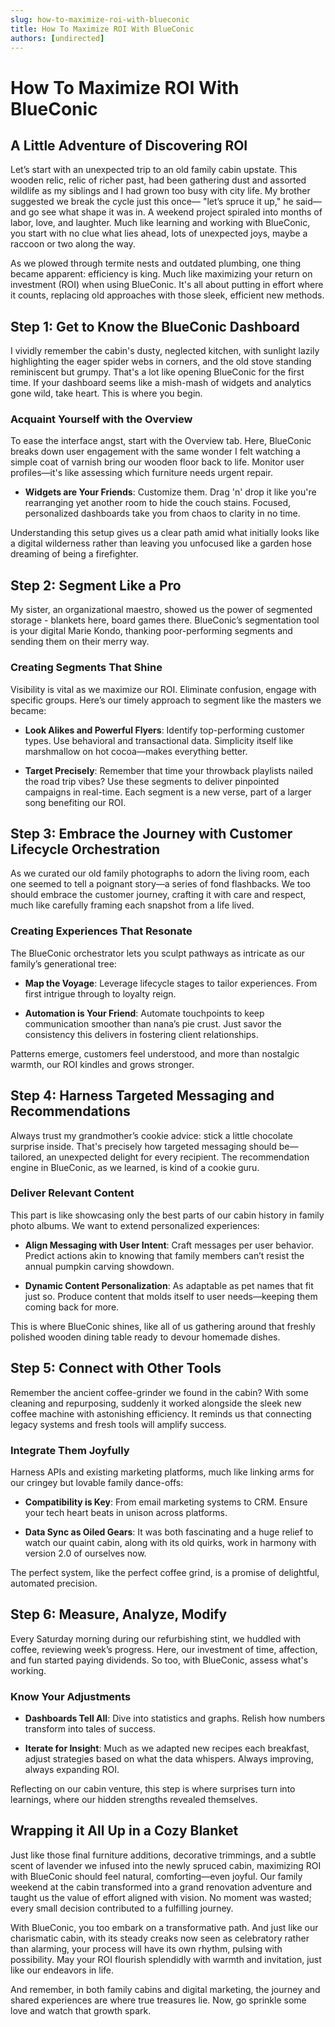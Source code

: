 ```yaml
---
slug: how-to-maximize-roi-with-blueconic
title: How To Maximize ROI With BlueConic
authors: [undirected]
---
```



# How To Maximize ROI With BlueConic

## A Little Adventure of Discovering ROI

Let’s start with an unexpected trip to an old family cabin upstate. This wooden relic, relic of richer past, had been gathering dust and assorted wildlife as my siblings and I had grown too busy with city life. My brother suggested we break the cycle just this once— "let’s spruce it up," he said—and go see what shape it was in. A weekend project spiraled into months of labor, love, and laughter. Much like learning and working with BlueConic, you start with no clue what lies ahead, lots of unexpected joys, maybe a raccoon or two along the way.

As we plowed through termite nests and outdated plumbing, one thing became apparent: efficiency is king. Much like maximizing your return on investment (ROI) when using BlueConic. It's all about putting in effort where it counts, replacing old approaches with those sleek, efficient new methods.

## Step 1: Get to Know the BlueConic Dashboard

I vividly remember the cabin's dusty, neglected kitchen, with sunlight lazily highlighting the eager spider webs in corners, and the old stove standing reminiscent but grumpy. That's a lot like opening BlueConic for the first time. If your dashboard seems like a mish-mash of widgets and analytics gone wild, take heart. This is where you begin.

### Acquaint Yourself with the Overview

To ease the interface angst, start with the Overview tab. Here, BlueConic breaks down user engagement with the same wonder I felt watching a simple coat of varnish bring our wooden floor back to life. Monitor user profiles—it's like assessing which furniture needs urgent repair.

- **Widgets are Your Friends**: Customize them. Drag 'n' drop it like you're rearranging yet another room to hide the couch stains. Focused, personalized dashboards take you from chaos to clarity in no time.
  
Understanding this setup gives us a clear path amid what initially looks like a digital wilderness rather than leaving you unfocused like a garden hose dreaming of being a firefighter.

## Step 2: Segment Like a Pro

My sister, an organizational maestro, showed us the power of segmented storage - blankets here, board games there. BlueConic’s segmentation tool is your digital Marie Kondo, thanking poor-performing segments and sending them on their merry way. 

### Creating Segments That Shine

Visibility is vital as we maximize our ROI. Eliminate confusion, engage with specific groups. Here’s our timely approach to segment like the masters we became:

- **Look Alikes and Powerful Flyers**: Identify top-performing customer types. Use behavioral and transactional data. Simplicity itself like marshmallow on hot cocoa—makes everything better.
  
- **Target Precisely**: Remember that time your throwback playlists nailed the road trip vibes? Use these segments to deliver pinpointed campaigns in real-time. Each segment is a new verse, part of a larger song benefiting our ROI.

## Step 3: Embrace the Journey with Customer Lifecycle Orchestration

As we curated our old family photographs to adorn the living room, each one seemed to tell a poignant story—a series of fond flashbacks. We too should embrace the customer journey, crafting it with care and respect, much like carefully framing each snapshot from a life lived. 

### Creating Experiences That Resonate

The BlueConic orchestrator lets you sculpt pathways as intricate as our family’s generational tree:

- **Map the Voyage**: Leverage lifecycle stages to tailor experiences. From first intrigue through to loyalty reign.
  
- **Automation is Your Friend**: Automate touchpoints to keep communication smoother than nana’s pie crust. Just savor the consistency this delivers in fostering client relationships.

Patterns emerge, customers feel understood, and more than nostalgic warmth, our ROI kindles and grows stronger.

## Step 4: Harness Targeted Messaging and Recommendations

Always trust my grandmother’s cookie advice: stick a little chocolate surprise inside. That's precisely how targeted messaging should be—tailored, an unexpected delight for every recipient. The recommendation engine in BlueConic, as we learned, is kind of a cookie guru.

### Deliver Relevant Content

This part is like showcasing only the best parts of our cabin history in family photo albums. We want to extend personalized experiences:

- **Align Messaging with User Intent**: Craft messages per user behavior. Predict actions akin to knowing that family members can’t resist the annual pumpkin carving showdown.

- **Dynamic Content Personalization**: As adaptable as pet names that fit just so. Produce content that molds itself to user needs—keeping them coming back for more.

This is where BlueConic shines, like all of us gathering around that freshly polished wooden dining table ready to devour homemade dishes.

## Step 5: Connect with Other Tools

Remember the ancient coffee-grinder we found in the cabin? With some cleaning and repurposing, suddenly it worked alongside the sleek new coffee machine with astonishing efficiency. It reminds us that connecting legacy systems and fresh tools will amplify success.

### Integrate Them Joyfully

Harness APIs and existing marketing platforms, much like linking arms for our cringey but lovable family dance-offs:

- **Compatibility is Key**: From email marketing systems to CRM. Ensure your tech heart beats in unison across platforms.
  
- **Data Sync as Oiled Gears**: It was both fascinating and a huge relief to watch our quaint cabin, along with its old quirks, work in harmony with version 2.0 of ourselves now.

The perfect system, like the perfect coffee grind, is a promise of delightful, automated precision.

## Step 6: Measure, Analyze, Modify

Every Saturday morning during our refurbishing stint, we huddled with coffee, reviewing week’s progress. Here, our investment of time, affection, and fun started paying dividends. So too, with BlueConic, assess what's working.

### Know Your Adjustments

- **Dashboards Tell All**: Dive into statistics and graphs. Relish how numbers transform into tales of success.
  
- **Iterate for Insight**: Much as we adapted new recipes each breakfast, adjust strategies based on what the data whispers. Always improving, always expanding ROI.

Reflecting on our cabin venture, this step is where surprises turn into learnings, where our hidden strengths revealed themselves.

## Wrapping it All Up in a Cozy Blanket

Just like those final furniture additions, decorative trimmings, and a subtle scent of lavender we infused into the newly spruced cabin, maximizing ROI with BlueConic should feel natural, comforting—even joyful. Our family weekend at the cabin transformed into a grand renovation adventure and taught us the value of effort aligned with vision. No moment was wasted; every small decision contributed to a fulfilling journey.

With BlueConic, you too embark on a transformative path. And just like our charismatic cabin, with its steady creaks now seen as celebratory rather than alarming, your process will have its own rhythm, pulsing with possibility. May your ROI flourish splendidly with warmth and invitation, just like our endeavors in life.

And remember, in both family cabins and digital marketing, the journey and shared experiences are where true treasures lie. Now, go sprinkle some love and watch that growth spark.